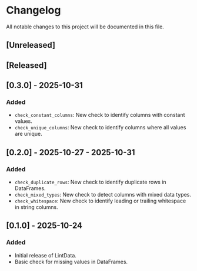 # Changelog

All notable changes to this project will be documented in this file.

## [Unreleased]

## [Released]

## [0.3.0] - 2025-10-31

### Added

- `check_constant_columns`: New check to identify columns with constant values.
- `check_unique_columns`: New check to identify columns where all values are unique.

## [0.2.0] - 2025-10-27 - 2025-10-31

### Added

- `check_duplicate_rows`: New check to identify duplicate rows in DataFrames.
- `check_mixed_types`: New check to detect columns with mixed data types.
- `check_whitespace`: New check to identify leading or trailing whitespace in string columns.

## [0.1.0] - 2025-10-24

### Added

- Initial release of LintData.
- Basic check for missing values in DataFrames.
